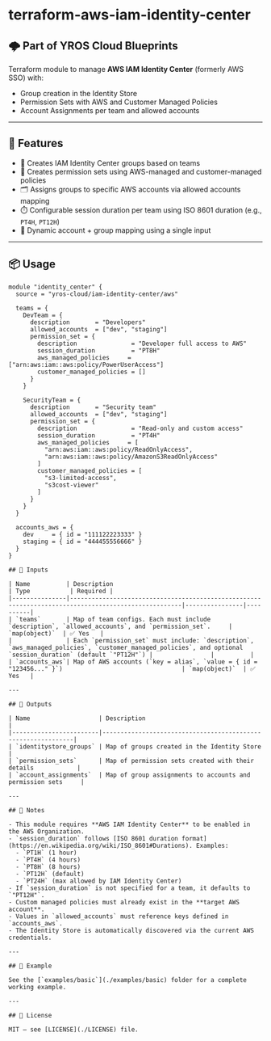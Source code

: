 # terraform-aws-iam-identity-center

## 🌩️ Part of YROS Cloud Blueprints

Terraform module to manage **AWS IAM Identity Center** (formerly AWS SSO) with:

- Group creation in the Identity Store
- Permission Sets with AWS and Customer Managed Policies
- Account Assignments per team and allowed accounts

---

## 🚀 Features

- 🔐 Creates IAM Identity Center groups based on teams
- 🧾 Creates permission sets using AWS-managed and customer-managed policies
- 🗂️ Assigns groups to specific AWS accounts via allowed accounts mapping
- ⏱️ Configurable session duration per team using ISO 8601 duration (e.g., `PT4H`, `PT12H`)
- 🔁 Dynamic account + group mapping using a single input

---

## 📦 Usage

```hcl
module "identity_center" {
  source = "yros-cloud/iam-identity-center/aws"

  teams = {
    DevTeam = {
      description       = "Developers"
      allowed_accounts  = ["dev", "staging"]
      permission_set = {
        description               = "Developer full access to AWS"
        session_duration          = "PT8H"
        aws_managed_policies     = ["arn:aws:iam::aws:policy/PowerUserAccess"]
        customer_managed_policies = []
      }
    }

    SecurityTeam = {
      description       = "Security team"
      allowed_accounts  = ["dev", "staging"]
      permission_set = {
        description               = "Read-only and custom access"
        session_duration          = "PT4H"
        aws_managed_policies     = [
          "arn:aws:iam::aws:policy/ReadOnlyAccess",
          "arn:aws:iam::aws:policy/AmazonS3ReadOnlyAccess"
        ]
        customer_managed_policies = [
          "s3-limited-access",
          "s3cost-viewer"
        ]
      }
    }
  }

  accounts_aws = {
    dev     = { id = "111122223333" }
    staging = { id = "444455556666" }
  }
}

## 🔧 Inputs

| Name          | Description                                                                                         | Type           | Required |
|---------------|-----------------------------------------------------------------------------------------------------|----------------|----------|
| `teams`       | Map of team configs. Each must include `description`, `allowed_accounts`, and `permission_set`.     | `map(object)`  | ✅ Yes   |
|               | Each `permission_set` must include: `description`, `aws_managed_policies`, `customer_managed_policies`, and optional `session_duration` (default `"PT12H"`) |                |          |
| `accounts_aws`| Map of AWS accounts (`key = alias`, `value = { id = "123456..." }`)                                 | `map(object)`  | ✅ Yes   |

---

## 📄 Outputs

| Name                   | Description                                                  |
|------------------------|--------------------------------------------------------------|
| `identitystore_groups` | Map of groups created in the Identity Store                  |
| `permission_sets`      | Map of permission sets created with their details            |
| `account_assignments`  | Map of group assignments to accounts and permission sets     |

---

## 🧐 Notes

- This module requires **AWS IAM Identity Center** to be enabled in the AWS Organization.
- `session_duration` follows [ISO 8601 duration format](https://en.wikipedia.org/wiki/ISO_8601#Durations). Examples:
  - `PT1H` (1 hour)
  - `PT4H` (4 hours)
  - `PT8H` (8 hours)
  - `PT12H` (default)
  - `PT24H` (max allowed by IAM Identity Center)
- If `session_duration` is not specified for a team, it defaults to `"PT12H"`.
- Custom managed policies must already exist in the **target AWS account**.
- Values in `allowed_accounts` must reference keys defined in `accounts_aws`.
- The Identity Store is automatically discovered via the current AWS credentials.

---

## 📘 Example

See the [`examples/basic`](./examples/basic) folder for a complete working example.

---

## 📝 License

MIT — see [LICENSE](./LICENSE) file.
